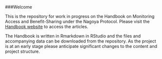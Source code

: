 ###Welcome

This is the repository for work in progress on the Handbook on Monitoring Access and Benefit-Sharing under the Nagoya Protocol. Please visit the [Handbook website](https://poldham.github.io/abs/) to access the articles. 

The Handbook is written in Rmarkdown in RStudio and the files and accompanying data can be downloaded from the repository. As the project is at an early stage please anticipate significant changes to the content and project structure. 
